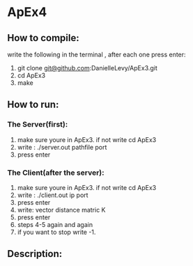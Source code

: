 # ApEx4
## How to compile:
write the following in the terminal , after each one press enter:

1. git clone git@github.com:DanielleLevy/ApEx3.git
2. cd ApEx3
3. make

## How to run:
### The Server(first):
1. make sure youre in ApEx3. if not write cd ApEx3
2. write :
./server.out pathfile port
3. press enter

### The Client(after the server):
1. make sure youre in ApEx3. if not write cd ApEx3
2. write :
./client.out ip port
3. press enter
4. write:
vector distance matric K 
5. press enter
6. steps 4-5 again and again
7. if you want to stop write -1.

## Description:

